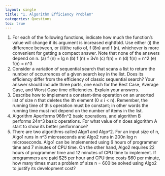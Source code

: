 ```yaml
---
layout: single
title: "1. Algorithm Efficiency Problem"
categories: Questions
toc: true
---
```


1. For each of the following functions, indicate how much the function’s value will change if its
argument is increased eightfold. Use either (i) the difference between, or (ii)the ratio of, f (8n) and f (n),
whichever is more convenient for getting a compact answer. Note that none of the answers depend on n.
(a) f (n) = lg n
(b) f (n) = 3√n
(c) f(n) = n
(d) f(n) = n^2
(e) f(n) = n^3
2. Consider a variation of sequential search that scans a list to return the number of occurrences
of a given search key in the list. Does its efficiency differ from the efficiency of classic sequential search?
Your answer should include three parts, one each for the Best Case, Average Case, and Worst Case time
efficiencies. Explain your answers.
3. Describe how to implement a constant-time operation on an unsorted list of size n that deletes
the ith element (0 ≤ i < n). Remember, the running time of this operation must be constant; in other
words the running time must not depend on the number of items in the list.
4. Algorithm Aperforms 966n^2 basic operations, and algorithm B performs 24n^3 basic operations.
For what value of n does algorithm A start to show its better performance?
5. There are two algorithms called Algo1 and Algo^2. For an input size of n, Algo1 runs in n^3
microseconds and Algo2 runs in 200n log n microseconds. Algo1 can be implemented using 6 hours of
programmer time and 7 minutes of CPU time. On the other hand, Algo2 requires 22 hours of programmer
time and 12 minutes of CPU time to implement. If programmers are paid $25 per hour and CPU time
costs $60 per minute, how many times must a problem of size n = 600 be solved using Algo2 to justify its
development cost?